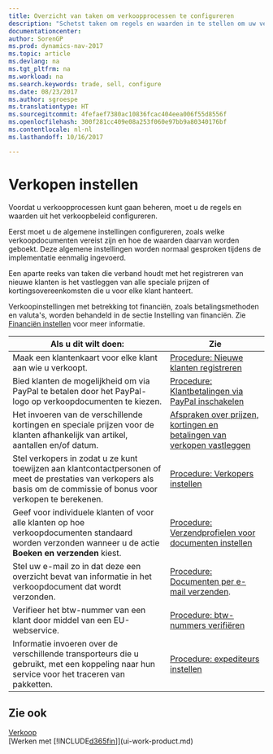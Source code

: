 ```yaml
---
title: Overzicht van taken om verkoopprocessen te configureren
description: "Schetst taken om regels en waarden in te stellen om uw verkoopbeleid en -processen te definiëren."
documentationcenter: 
author: SorenGP
ms.prod: dynamics-nav-2017
ms.topic: article
ms.devlang: na
ms.tgt_pltfrm: na
ms.workload: na
ms.search.keywords: trade, sell, configure
ms.date: 08/23/2017
ms.author: sgroespe
ms.translationtype: HT
ms.sourcegitcommit: 4fefaef7380ac10836fcac404eea006f55d8556f
ms.openlocfilehash: 300f281cc409e08a253f060e97bb9a80340176bf
ms.contentlocale: nl-nl
ms.lasthandoff: 10/16/2017

---
```

# <a name="setting-up-sales"></a>Verkopen instellen
Voordat u verkoopprocessen kunt gaan beheren, moet u de regels en waarden uit het verkoopbeleid configureren.

Eerst moet u de algemene instellingen configureren, zoals welke verkoopdocumenten vereist zijn en hoe de waarden daarvan worden geboekt. Deze algemene instellingen worden normaal gesproken tijdens de implementatie eenmalig ingevoerd.

Een aparte reeks van taken die verband houdt met het registreren van nieuwe klanten is het vastleggen van alle speciale prijzen of kortingsovereenkomsten die u voor elke klant hanteert.

Verkoopinstellingen met betrekking tot financiën, zoals betalingsmethoden en valuta's, worden behandeld in de sectie Instelling van financiën. Zie [Financiën instellen](finance-setup-finance.md) voor meer informatie.

| Als u dit wilt doen: | Zie |
| --- | --- |
| Maak een klantenkaart voor elke klant aan wie u verkoopt. |[Procedure: Nieuwe klanten registreren](sales-how-register-new-customers.md) |
| Bied klanten de mogelijkheid om via PayPal te betalen door het PayPal-logo op verkoopdocumenten te kiezen. |[Procedure: Klantbetalingen via PayPal inschakelen](sales-how-enable-payment-service-extensions.md) |
| Het invoeren van de verschillende kortingen en speciale prijzen voor de klanten afhankelijk van artikel, aantallen en/of datum. |[Afspraken over prijzen, kortingen en betalingen van verkopen vastleggen](sales-how-record-sales-price-discount-payment-agreements.md) |
| Stel verkopers in zodat u ze kunt toewijzen aan klantcontactpersonen of meet de prestaties van verkopers als basis om de commissie of bonus voor verkopen te berekenen. |[Procedure: Verkopers instellen](sales-how-setup-salespeople.md) |
| Geef voor individuele klanten of voor alle klanten op hoe verkoopdocumenten standaard worden verzonden wanneer u de actie **Boeken en verzenden** kiest. |[Procedure: Verzendprofielen voor documenten instellen](sales-how-setup-document-send-profiles.md) |
| Stel uw e-mail zo in dat deze een overzicht bevat van informatie in het verkoopdocument dat wordt verzonden. |[Procedure: Documenten per e-mail verzenden](ui-how-send-documents-email.md). |
|Verifieer het btw-nummer van een klant door middel van een EU-webservice.|[Procedure: btw-nummers verifiëren](sales-how-to-verify-vat-registration-numbers.md)|
|Informatie invoeren over de verschillende transporteurs die u gebruikt, met een koppeling naar hun service voor het traceren van pakketten.|[Procedure: expediteurs instellen](sales-how-to-set-up-shipping-agents.md)|

## <a name="see-also"></a>Zie ook
[Verkoop](sales-manage-sales.md)  
[Werken met [!INCLUDE[d365fin](includes/d365fin_md.md)]](ui-work-product.md)


